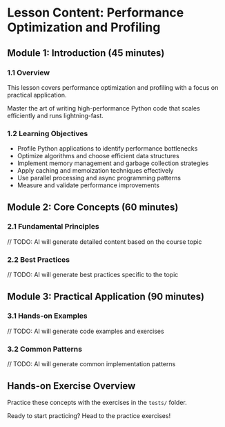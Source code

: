 # Lesson Content: Performance Optimization and Profiling

## Module 1: Introduction (45 minutes)

### 1.1 Overview
This lesson covers performance optimization and profiling with a focus on practical application.

Master the art of writing high-performance Python code that scales efficiently and runs lightning-fast.

### 1.2 Learning Objectives
- Profile Python applications to identify performance bottlenecks
- Optimize algorithms and choose efficient data structures
- Implement memory management and garbage collection strategies
- Apply caching and memoization techniques effectively
- Use parallel processing and async programming patterns
- Measure and validate performance improvements

## Module 2: Core Concepts (60 minutes)

### 2.1 Fundamental Principles
// TODO: AI will generate detailed content based on the course topic

### 2.2 Best Practices
// TODO: AI will generate best practices specific to the topic

## Module 3: Practical Application (90 minutes)

### 3.1 Hands-on Examples
// TODO: AI will generate code examples and exercises

### 3.2 Common Patterns
// TODO: AI will generate common implementation patterns

## Hands-on Exercise Overview
Practice these concepts with the exercises in the `tests/` folder.

Ready to start practicing? Head to the practice exercises!
